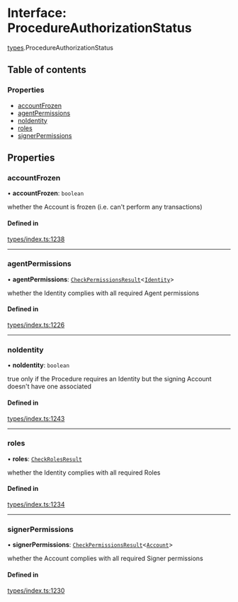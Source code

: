 # Interface: ProcedureAuthorizationStatus

[types](../wiki/types).ProcedureAuthorizationStatus

## Table of contents

### Properties

- [accountFrozen](../wiki/types.ProcedureAuthorizationStatus#accountfrozen)
- [agentPermissions](../wiki/types.ProcedureAuthorizationStatus#agentpermissions)
- [noIdentity](../wiki/types.ProcedureAuthorizationStatus#noidentity)
- [roles](../wiki/types.ProcedureAuthorizationStatus#roles)
- [signerPermissions](../wiki/types.ProcedureAuthorizationStatus#signerpermissions)

## Properties

### accountFrozen

• **accountFrozen**: `boolean`

whether the Account is frozen (i.e. can't perform any transactions)

#### Defined in

[types/index.ts:1238](https://github.com/PolymeshAssociation/polymesh-sdk/blob/16e8c2ca/src/types/index.ts#L1238)

___

### agentPermissions

• **agentPermissions**: [`CheckPermissionsResult`](../wiki/types.CheckPermissionsResult)<[`Identity`](../wiki/types.SignerType#identity)\>

whether the Identity complies with all required Agent permissions

#### Defined in

[types/index.ts:1226](https://github.com/PolymeshAssociation/polymesh-sdk/blob/16e8c2ca/src/types/index.ts#L1226)

___

### noIdentity

• **noIdentity**: `boolean`

true only if the Procedure requires an Identity but the signing Account
  doesn't have one associated

#### Defined in

[types/index.ts:1243](https://github.com/PolymeshAssociation/polymesh-sdk/blob/16e8c2ca/src/types/index.ts#L1243)

___

### roles

• **roles**: [`CheckRolesResult`](../wiki/types.CheckRolesResult)

whether the Identity complies with all required Roles

#### Defined in

[types/index.ts:1234](https://github.com/PolymeshAssociation/polymesh-sdk/blob/16e8c2ca/src/types/index.ts#L1234)

___

### signerPermissions

• **signerPermissions**: [`CheckPermissionsResult`](../wiki/types.CheckPermissionsResult)<[`Account`](../wiki/types.SignerType#account)\>

whether the Account complies with all required Signer permissions

#### Defined in

[types/index.ts:1230](https://github.com/PolymeshAssociation/polymesh-sdk/blob/16e8c2ca/src/types/index.ts#L1230)
